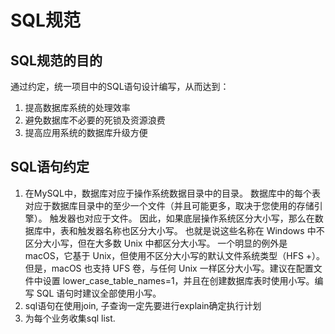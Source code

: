 # SQL规范

## SQL规范的目的
通过约定，统一项目中的SQL语句设计编写，从而达到：

1. 提高数据库系统的处理效率
2. 避免数据库不必要的死锁及资源浪费
3. 提高应用系统的数据库升级方便 

## SQL语句约定
1. 在MySQL中，数据库对应于操作系统数据目录中的目录。 数据库中的每个表对应于数据库目录中的至少一个文件（并且可能更多，取决于您使用的存储引擎）。 触发器也对应于文件。 因此，如果底层操作系统区分大小写，那么在数据库中，表和触发器名称也区分大小写。 也就是说这些名称在 Windows 中不区分大小写，但在大多数 Unix 中都区分大小写。 一个明显的例外是 macOS，它基于 Unix，但使用不区分大小写的默认文件系统类型（HFS +）。 但是，macOS 也支持 UFS 卷，与任何 Unix 一样区分大小写。建议在配置文件中设置 lower_case_table_names=1，并且在创建数据库表时使用小写。编写 SQL 语句时建议全部使用小写。
2. sql语句在使用join, 子查询一定先要进行explain确定执行计划
3. 为每个业务收集sql list.

